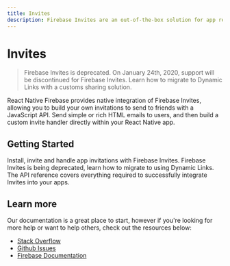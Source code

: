 ```yaml
---
title: Invites
description: Firebase Invites are an out-of-the-box solution for app referrals and sharing via email or SMS.
---
```


# Invites

> Firebase Invites is deprecated. On January 24th, 2020, support will be discontinued for Firebase Invites. Learn how to migrate to <Anchor href="/migrate-to-dynamic-links">Dynamic Links</Anchor> with a customs sharing solution.

React Native Firebase provides native integration of Firebase Invites, allowing you to build your own invitations
to send to friends with a JavaScript API. Send simple or rich HTML emails to users, and then build a custom invite
handler directly within your React Native app.

<Youtube id="LkaIJCZ_HyM" />

## Getting Started

<Grid>
	<Block
		icon="build"
		color="#ffc107"
		title="Quick Start"
		to="/quick-start"
	>
    Install, invite and handle app invitations with Firebase Invites.
	</Block>
  <Block
    icon="warning"
    color="#f44336"
    title="Migrating to Dynamic Links"
    to="/migrate-to-dynamic-links"
  >
    Firebase Invites is being deprecated, learn how to migrate to using Dynamic Links.
  </Block>
  <Block
		icon="layers"
		color="#03A9F4"
		title="Reference"
		to="/reference"
	>
    The API reference covers everything required to successfully integrate Invites into your apps.
	</Block>
</Grid>

## Learn more

Our documentation is a great place to start, however if you're looking for more help or want to help others,
check out the resources below:

- [Stack Overflow](https://stackoverflow.com/questions/tagged/react-native-firebase-invites)
- [Github Issues](https://github.com/invertase/react-native-firebase/issues?utf8=%E2%9C%93&q=is%3Aissue+sort%3Aupdated-desc+label%3Ainvites+)
- [Firebase Documentation](https://firebase.google.com/docs/perf-mon?utm_source=invertase&utm_medium=react-native-firebase&utm_campaign=invites)
